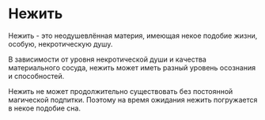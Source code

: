 # Нежить

Нежить - это неодушевлённая материя, имеющая некое подобие жизни, особую, некротическую душу.

В зависимости от уровня некротической души и качества материального сосуда, нежить может иметь разный уровень осознания и способностей.

Нежить не может продолжительно существовать без постоянной магической подпитки. Поэтому на время ожидания нежить погружается в некое подобие сна.
